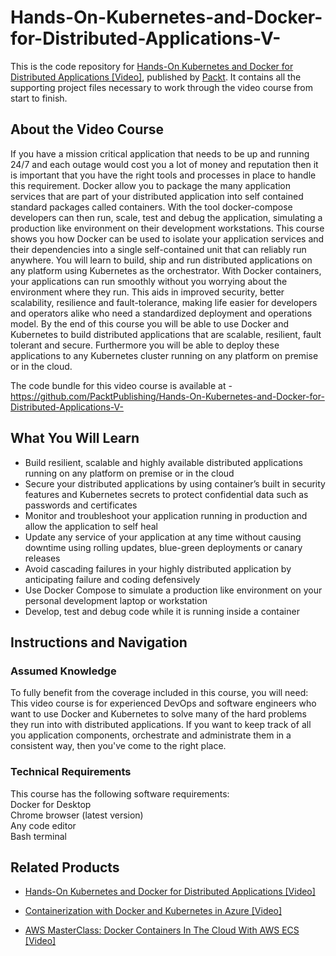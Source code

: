 # Hands-On-Kubernetes-and-Docker-for-Distributed-Applications-V-
This is the code repository for [Hands-On Kubernetes and Docker for Distributed Applications [Video]](https://www.packtpub.com/virtualization-and-cloud/hands-kubernetes-and-docker-distributed-applications-video), published by [Packt](https://www.packtpub.com/?utm_source=github). It contains all the supporting project files necessary to work through the video course from start to finish.
## About the Video Course
If you have a mission critical application that needs to be up and running 24/7 and each outage would cost you a lot of money and reputation then it is important that you have the right tools and processes in place to handle this requirement. Docker allow you to package the many application services that are part of your distributed application into self contained standard packages called containers. With the tool docker-compose developers can then run, scale, test and debug the application, simulating a production like environment on their development workstations.
This course shows you how Docker can be used to isolate your application services and their dependencies into a single self-contained unit that can reliably run anywhere. You will learn to build, ship and run distributed applications on any platform using Kubernetes as the orchestrator.
With Docker containers, your applications can run smoothly without you worrying about the environment where they run. This aids in improved security, better scalability, resilience and fault-tolerance, making life easier for developers and operators alike who need a standardized deployment and operations model.
By the end of this course you will be able to use Docker and Kubernetes to build distributed applications that are scalable, resilient, fault tolerant and secure. Furthermore you will be able to deploy these applications to any Kubernetes cluster running on any platform on premise or in the cloud.

The code bundle for this video course is available at - https://github.com/PacktPublishing/Hands-On-Kubernetes-and-Docker-for-Distributed-Applications-V-

<H2>What You Will Learn</H2>
<DIV class=book-info-will-learn-text>
<UL>
<LI> Build resilient, scalable and highly available distributed applications running on any platform on premise or in the cloud
<LI> Secure your distributed applications by using container’s built in security features and Kubernetes secrets to protect confidential data such as passwords and certificates
<LI> Monitor and troubleshoot your application running in production and allow the application to self heal
<LI> Update any service of your application at any time without causing downtime using rolling updates, blue-green deployments or canary releases
<LI> Avoid cascading failures in your highly distributed application by anticipating failure and coding defensively
<LI> Use Docker Compose to simulate a production like environment on your personal development laptop or workstation
<LI> Develop, test and debug code while it is running inside a container</UL></DIV>

## Instructions and Navigation
### Assumed Knowledge
To fully benefit from the coverage included in this course, you will need:<br/>
This video course is for experienced DevOps and software engineers who want to use Docker and Kubernetes to solve many of the hard problems they run into with distributed applications. If you want to keep track of all you application components, orchestrate and administrate them in a consistent way, then you've come to the right place.
### Technical Requirements
This course has the following software requirements:<br/>
Docker for Desktop<br/>
Chrome browser (latest version)<br/>
Any code editor<br/>
Bash terminal<br/>



## Related Products
* [Hands-On Kubernetes and Docker for Distributed Applications [Video]](https://www.packtpub.com/virtualization-and-cloud/hands-kubernetes-and-docker-distributed-applications-video)

* [Containerization with Docker and Kubernetes in Azure [Video]](https://www.packtpub.com/virtualization-and-cloud/containerization-docker-and-kubernetes-azure-video)

* [AWS MasterClass: Docker Containers In The Cloud With AWS ECS [Video]](https://www.packtpub.com/application-development/aws-masterclass-docker-containers-cloud-aws-ecs-video)
